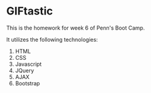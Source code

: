 # GIFtastic

This is the homework for week 6 of Penn's Boot Camp. 

It utilizes the following technologies: 
<ol>
<li> HTML</li>
<li>CSS</li>
<li>Javascript</li>
<li>JQuery</li>
<li>AJAX</li>
<li>Bootstrap</li>